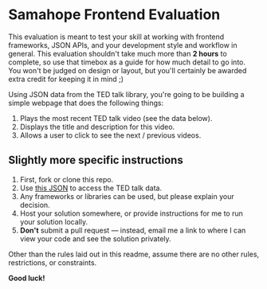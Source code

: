 # Samahope Frontend Evaluation

This evaluation is meant to test your skill at working with frontend frameworks, 
JSON APIs, and your development style and workflow in general. This evaluation
shouldn't take much more than **2 hours** to complete, so use that timebox as a 
guide for how much detail to go into. You won't be judged on
design or layout, but you'll certainly be awarded extra credit for keeping it in 
mind ;)

Using JSON data from the TED talk library, you're going to be building a
simple webpage that does the following things:

1. Plays the most recent TED talk video (see the data below).
2. Displays the title and description for this video.
3. Allows a user to click to see the next / previous videos.

## Slightly more specific instructions

1. First, fork or clone this repo.
2. Use [this JSON](http://pipes.yahoo.com/pipes/pipe.run?_id=c6b9f27dbbdfed8e30e5dc0a9b445bda&_render=json)
to access the TED talk data.
3. Any frameworks or libraries can be used, but please explain your decision.
4. Host your solution somewhere, or provide instructions for me to run your 
solution locally.
5. **Don't** submit a pull request — instead, email me a link to where I can view
your code and see the solution privately.

Other than the rules laid out in this readme, assume there are no other rules,
restrictions, or constraints.

**Good luck!**
